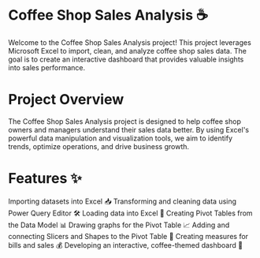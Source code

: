 # Coffee Shop Sales Analysis ☕
Welcome to the Coffee Shop Sales Analysis project! This project leverages Microsoft Excel to import, clean, and analyze coffee shop sales data. The goal is to create an interactive dashboard that provides valuable insights into sales performance.

# Project Overview
The Coffee Shop Sales Analysis project is designed to help coffee shop owners and managers understand their sales data better. By using Excel's powerful data manipulation and visualization tools, we aim to identify trends, optimize operations, and drive business growth.

# Features ✨
Importing datasets into Excel 📥
Transforming and cleaning data using Power Query Editor 🛠️
Loading data into Excel 🔄
Creating Pivot Tables from the Data Model 📊
Drawing graphs for the Pivot Table 📈
Adding and connecting Slicers and Shapes to the Pivot Table 🔗
Creating measures for bills and sales 💰
Developing an interactive, coffee-themed dashboard 🎨

